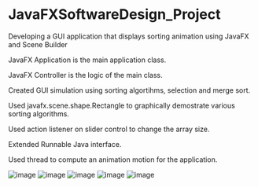 # JavaFXSoftwareDesign_Project
Developing a GUI application that displays sorting animation using JavaFX and Scene Builder

JavaFX Application is the main application class.

JavaFX Controller is the logic of the main class.

Created GUI simulation using sorting algortihms, selection and merge sort. 

Used javafx.scene.shape.Rectangle to graphically demostrate various sorting algorithms.

Used action listener on slider control to change the array size.

Extended Runnable Java interface.

Used thread to compute an animation motion for the application.

![image](https://user-images.githubusercontent.com/92288227/221264502-ae1e6c53-f5b4-42d9-bd61-d454738261ef.png)
![image](https://user-images.githubusercontent.com/92288227/221264865-ef83c57b-5e51-485c-b313-795557718a7b.png)
![image](https://user-images.githubusercontent.com/92288227/221265524-6f7e6d79-cf3c-4b53-a6f4-1c52361c62b2.png)
![image](https://user-images.githubusercontent.com/92288227/221265011-f733a452-d40f-43e2-a7fc-ddd13cac3f90.png)
![image](https://user-images.githubusercontent.com/92288227/221265326-eb65930d-d492-4570-aa7a-ea94d5d18398.png)

